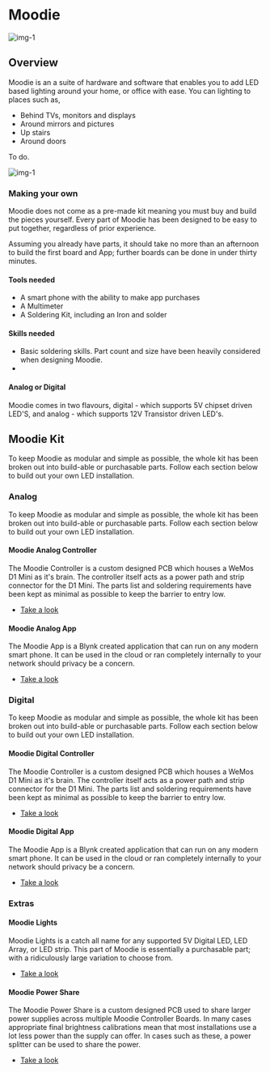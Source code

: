 # Moodie

![img-1](/img/img-1.jpg)

## Overview
Moodie is an a suite of hardware and software that enables you to add LED based lighting around your home, or office with ease. You can lighting to places such as,

- Behind TVs, monitors and displays
- Around mirrors and pictures
- Up stairs
- Around doors

To do.

![img-1](/img/moodie-parts.svg)

### Making your own
Moodie does not come as a pre-made kit meaning you must buy and build the pieces yourself. Every part of Moodie has been designed to be easy to put together, regardless of prior experience. 

Assuming you already have parts, it should take no more than an afternoon to build the first board and App; further boards can be done in under thirty minutes.

#### Tools needed

- A smart phone with the ability to make app purchases
- A Multimeter
- A Soldering Kit, including an Iron and solder

#### Skills needed

- Basic soldering skills. Part count and size have been heavily considered when designing Moodie.
- 

#### Analog or Digital
Moodie comes in two flavours, digital - which supports 5V chipset driven LED'S, and analog - which supports 12V Transistor driven LED's.

## Moodie Kit
To keep Moodie as modular and simple as possible, the whole kit has been broken out into build-able or purchasable parts. Follow each section below to build out your own LED installation.

### Analog
To keep Moodie as modular and simple as possible, the whole kit has been broken out into build-able or purchasable parts. Follow each section below to build out your own LED installation.

#### Moodie Analog Controller
The Moodie Controller is a custom designed PCB which houses a WeMos D1 Mini as it's brain. The controller itself acts as a power path and strip connector for the D1 Mini. The parts list and soldering requirements have been kept as minimal as possible to keep the barrier to entry low.

- [Take a look](/moodie-analog-controller/)

#### Moodie Analog App
The Moodie App is a Blynk created application that can run on any modern smart phone. It can be used in the cloud or ran completely internally to your network should privacy be a concern.

- [Take a look](/moodie-analog-app/)

### Digital
To keep Moodie as modular and simple as possible, the whole kit has been broken out into build-able or purchasable parts. Follow each section below to build out your own LED installation.

#### Moodie Digital Controller
The Moodie Controller is a custom designed PCB which houses a WeMos D1 Mini as it's brain. The controller itself acts as a power path and strip connector for the D1 Mini. The parts list and soldering requirements have been kept as minimal as possible to keep the barrier to entry low.

- [Take a look](/moodie-digital-controller/)

#### Moodie Digital App
The Moodie App is a Blynk created application that can run on any modern smart phone. It can be used in the cloud or ran completely internally to your network should privacy be a concern.

- [Take a look](/moodie-digital-app/)

### Extras

#### Moodie Lights
Moodie Lights is a catch all name for any supported 5V Digital LED, LED Array, or LED strip. This part of Moodie is essentially a purchasable part; with a ridiculously large variation to choose from.

- [Take a look](/moodie-lights/) 

#### Moodie Power Share
The Moodie Power Share is a custom designed PCB used to share larger power supplies across multiple Moodie Controller Boards. In many cases appropriate final brightness calibrations mean that most installations use a lot less power than the supply can offer. In cases such as these, a power splitter can be used to share the power.

- [Take a look](/moodie-power-share/)
